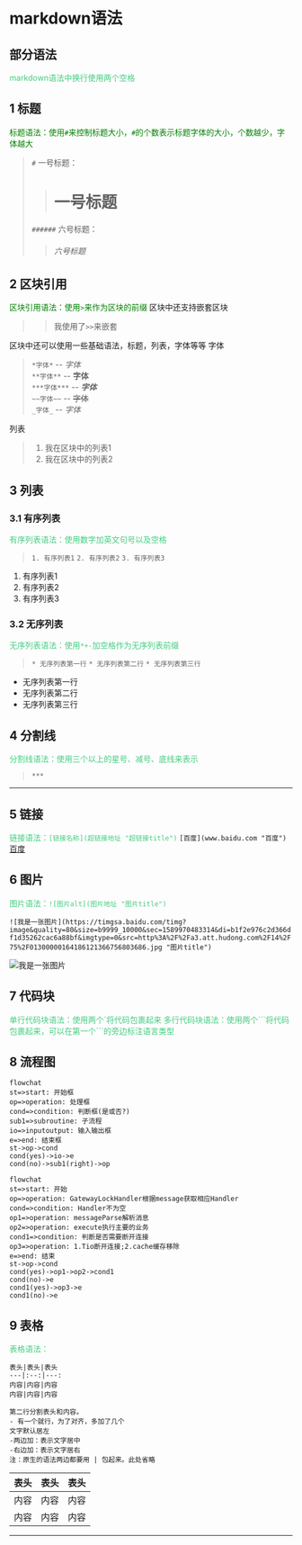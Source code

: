 # markdown语法

## 部分语法
<font color='#43CD80'>markdown语法中换行使用两个空格</font>

## 1 标题
<font color=green>标题语法：使用`#`来控制标题大小，`#`的个数表示标题字体的大小，个数越少，字体越大</font>
>
> `#` 一号标题：
>
> > # 一号标题
>
> `######` 六号标题：
>
> > ###### 六号标题
>

## 2 区块引用
<font color=green>区块引用语法：使用`>`来作为区块的前缀</font>
区块中还支持嵌套区块
>> 我使用了`>>`来嵌套

区块中还可以使用一些基础语法，标题，列表，字体等等
字体

> `*字体*` -- *字体*  
> `**字体**` -- **字体**  
> `***字体***` -- ***字体***  
> `~~字体~~` -- ~~字体~~  
> `_字体_` -- _字体_  

列表

> 1. 我在区块中的列表1
> 2. 我在区块中的列表2

## 3 列表

### 3.1 有序列表
<font color='#43CD80'>有序列表语法：使用数字加英文句号以及空格</font>
> `1. 有序列表1`
> `2. 有序列表2`
> `3. 有序列表3`

1. 有序列表1
2. 有序列表2
3. 有序列表3

### 3.2 无序列表
<font color='#43CD80'>无序列表语法：使用`*+-`加空格作为无序列表前缀</font>
> `* 无序列表第一行`
> `* 无序列表第二行`
> `* 无序列表第三行`

* 无序列表第一行
* 无序列表第二行
* 无序列表第三行

## 4 分割线
<font color='#43CD80'>分割线语法：使用三个以上的星号、减号、底线来表示</font>
> `***`


***

## 5 链接
<font color='#43CD80'>链接语法：`[链接名称](超链接地址 "超链接title")`</font>
`[百度](www.baidu.com "百度")`
[百度](www.baidu.com "百度")

## 6 图片
<font color='#43CD80'>图片语法：`![图片alt](图片地址 "图片title")`</font>

`![我是一张图片](https://timgsa.baidu.com/timg?image&quality=80&size=b9999_10000&sec=1589970483314&di=b1f2e976c2d366df1d35262cac6a88bf&imgtype=0&src=http%3A%2F%2Fa3.att.hudong.com%2F14%2F75%2F01300000164186121366756803686.jpg "图片title")`

![我是一张图片](https://timgsa.baidu.com/timg?image&quality=80&size=b9999_10000&sec=1589970483314&di=b1f2e976c2d366df1d35262cac6a88bf&imgtype=0&src=http%3A%2F%2Fa3.att.hudong.com%2F14%2F75%2F01300000164186121366756803686.jpg "图片title")


## 7 代码块
<font color='#43CD80'>单行代码块语法：使用两个\`将代码包裹起来</font>
<font color='#43CD80'>多行代码块语法：使用两个\```将代码包裹起来，可以在第一个\```的旁边标注语言类型</font>

## 8 流程图
```flow
flowchat
st=>start: 开始框
op=>operation: 处理框
cond=>condition: 判断框(是或否?)
sub1=>subroutine: 子流程
io=>inputoutput: 输入输出框
e=>end: 结束框
st->op->cond
cond(yes)->io->e
cond(no)->sub1(right)->op
```

```flow
flowchat
st=>start: 开始
op=>operation: GatewayLockHandler根据message获取相应Handler
cond=>condition: Handler不为空
op1=>operation: messageParse解析消息
op2=>operation: execute执行主要的业务
cond1=>condition: 判断是否需要断开连接
op3=>operation: 1.Tio断开连接;2.cache缓存移除
e=>end: 结束
st->op->cond
cond(yes)->op1->op2->cond1
cond(no)->e
cond1(yes)->op3->e
cond1(no)->e
```


## 9 表格
<font color='#43CD80'>表格语法：</font>
```
表头|表头|表头
---|:--:|---:
内容|内容|内容
内容|内容|内容

第二行分割表头和内容。
- 有一个就行，为了对齐，多加了几个
文字默认居左
-两边加：表示文字居中
-右边加：表示文字居右
注：原生的语法两边都要用 | 包起来。此处省略
```
|表头|表头|表头|
|---|:--:|---:|
|内容|内容|内容|
|内容|内容|内容|
***
